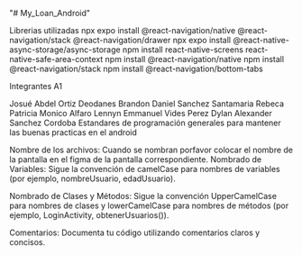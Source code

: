 "# My_Loan_Android" 

Librerias utilizadas npx expo install @react-navigation/native @react-navigation/stack @react-navigation/drawer npx expo install @react-native-async-storage/async-storage npm install react-native-screens react-native-safe-area-context npm install @react-navigation/native npm install @react-navigation/stack
npm install @react-navigation/bottom-tabs

Integrantes A1

Josué Abdel Ortiz Deodanes
Brandon Daniel Sanchez Santamaria
Rebeca Patricia Monico Alfaro
Lennyn Emmanuel Vides Perez
Dylan Alexander Sanchez Cordoba
Estandares de programación generales para mantener las buenas practicas en el android

Nombre de los archivos: Cuando se nombran porfavor colocar el nombre de la pantalla en el figma de la pantalla correspondiente.
Nombrado de Variables: Sigue la convención de camelCase para nombres de variables (por ejemplo, nombreUsuario, edadUsuario).

Nombrado de Clases y Métodos: Sigue la convención UpperCamelCase para nombres de clases y lowerCamelCase para nombres de métodos (por ejemplo, LoginActivity, obtenerUsuarios()).

Comentarios: Documenta tu código utilizando comentarios claros y concisos.